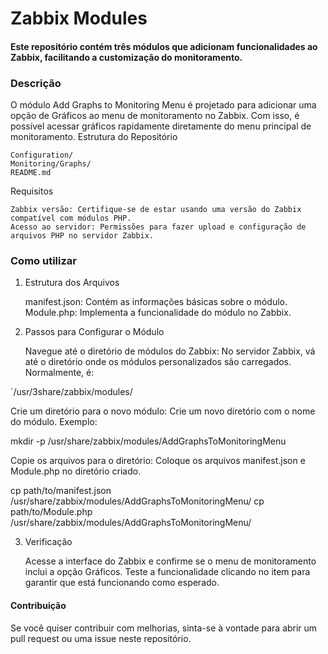 # Zabbix Modules

#### Este repositório contém três módulos que adicionam funcionalidades ao Zabbix, facilitando a customização do monitoramento.

### Descrição

O módulo Add Graphs to Monitoring Menu é projetado para adicionar uma opção de Gráficos ao menu de monitoramento no Zabbix. Com isso, é possível acessar gráficos rapidamente diretamente do menu principal de monitoramento.
Estrutura do Repositório

    Configuration/
    Monitoring/Graphs/
    README.md

Requisitos

    Zabbix versão: Certifique-se de estar usando uma versão do Zabbix compatível com módulos PHP.
    Acesso ao servidor: Permissões para fazer upload e configuração de arquivos PHP no servidor Zabbix.

### Como utilizar
1. Estrutura dos Arquivos

    manifest.json: Contém as informações básicas sobre o módulo.
    Module.php: Implementa a funcionalidade do módulo no Zabbix.

2. Passos para Configurar o Módulo

    Navegue até o diretório de módulos do Zabbix: No servidor Zabbix, vá até o diretório onde os módulos personalizados são carregados. Normalmente, é:

`/usr/3share/zabbix/modules/

Crie um diretório para o novo módulo: Crie um novo diretório com o nome do módulo. Exemplo:

mkdir -p /usr/share/zabbix/modules/AddGraphsToMonitoringMenu

Copie os arquivos para o diretório: Coloque os arquivos manifest.json e Module.php no diretório criado.

cp path/to/manifest.json /usr/share/zabbix/modules/AddGraphsToMonitoringMenu/
cp path/to/Module.php /usr/share/zabbix/modules/AddGraphsToMonitoringMenu/


3. Verificação

    Acesse a interface do Zabbix e confirme se o menu de monitoramento inclui a opção Gráficos.
    Teste a funcionalidade clicando no item para garantir que está funcionando como esperado.

#### Contribuição

Se você quiser contribuir com melhorias, sinta-se à vontade para abrir um pull request ou uma issue neste repositório.
